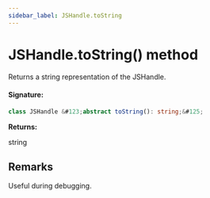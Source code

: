 ```yaml
---
sidebar_label: JSHandle.toString
---
```


# JSHandle.toString() method

Returns a string representation of the JSHandle.

#### Signature:

```typescript
class JSHandle &#123;abstract toString(): string;&#125;
```

**Returns:**

string

## Remarks

Useful during debugging.
